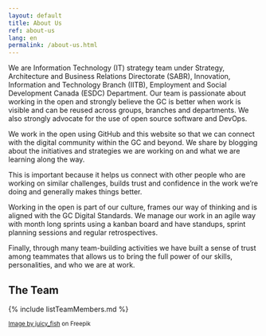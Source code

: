 ```yaml
---
layout: default
title: About Us
ref: about-us
lang: en
permalink: /about-us.html
---
```


We are Information Technology (IT) strategy team under Strategy, Architecture and Business Relations Directorate (SABR), Innovation, Information and Technology Branch (IITB), Employment and Social Development  Canada (ESDC) Department.
Our team is passionate about working in the open and strongly believe the GC is better when work is visible and can be reused across groups, branches and departments.
We also strongly advocate for the use of open source software and DevOps.

We work in the open using GitHub and this website so that we can connect with the digital community within the GC and beyond.
We share by blogging about the initiatives and strategies we are working on and what we are learning along the way.

This is important because it helps us connect with other people who are working on similar challenges, builds trust and confidence in the work we’re doing and generally makes things better.

Working in the open is part of our culture, frames our way of thinking and is aligned with the GC Digital Standards.
We manage our work in an agile way with month long sprints using a kanban board and have standups, sprint planning sessions and regular retrospectives.

Finally, through many team-building activities we have built a sense of trust among teammates that allows us to bring the full power of our skills, personalities, and who we are at work.

## The Team

{% include listTeamMembers.md %}

<!-- markdownlint-disable MD033 -->
<sup>[Image by juicy_fish](https://www.freepik.com/free-vector/avatars-circles-glyph-style_77972574.htm#query=anonymous%20profile&position=0&from_view=keyword&track=ais&uuid=eb7d2fee-d36c-4245-9e7c-2115f17ab9dc) on Freepik</sup>